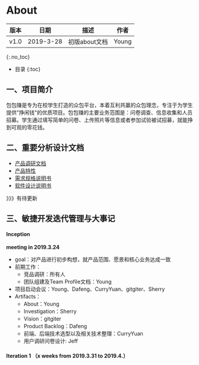 # About
|版本|日期|描述|作者|
|:-:|:-:|:-:|:-:|
|v1.0|2019-3-28|初版about文档|Young|

{:.no_toc}
- 目录 {:toc}
  
## 一、项目简介
包包赚是专为在校学生打造的众包平台，本着互利共赢的众包理念，专注于为学生提供"挣闲钱"的优质项目。包包赚的主要业务范围是：问卷调查、信息收集和人员招募。学生通过填写简单的问卷、上传照片等信息或者参加试验被试招募，就能挣到可观的零花钱。

## 二、重要分析设计文档
- [产品调研文档](产品调研文档_v1.0.md)
- [产品特性](product_backlog)
- [需求规格说明书]()
- [软件设计说明书]()
  
》》》有待更新

## 三、敏捷开发迭代管理与大事记
#### Inception
**meeting in 2019.3.24**
- goal：对产品进行初步构想，就产品范围、愿景和核心业务达成一致
- 前期工作：
	- 竞品调研：所有人
	- 团队组建及Team Profile文档：Young
- 项目启动会议：Young、Dafeng、CurryYuan、gitgiter、Sherry 
- Artifacts：
	- About：Young
	- Investigation：Sherry
	- Vision：gitgiter
	- Product Backlog：Dafeng
	- 前端、后端技术选型以及相关技术整理：CurryYuan
	- 用户调研问卷设计: Jeff
#### Iteration 1 （x weeks from 2019.3.31 to 2019.4.）
